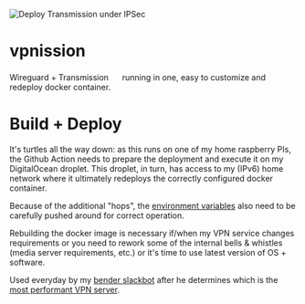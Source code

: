 ![Deploy Transmission under IPSec](https://github.com/ackersonde/vpnission/workflows/Deploy%20Transmission%20under%20IPSec/badge.svg)

# vpnission
Wireguard + Transmission <img src="https://upload.wikimedia.org/wikipedia/commons/thumb/4/46/Transmission_Icon.svg/64px-Transmission_Icon.svg.png" width="16"> running in one, easy to customize and redeploy docker container.

# Build + Deploy
It's turtles all the way down: as this runs on one of my home raspberry PIs, the Github Action needs to prepare the deployment and execute it on my DigitalOcean droplet. This droplet, in turn, has access to my (IPv6) home network where it ultimately redeploys the correctly configured docker container.

Because of the additional "hops", the [environment variables](https://github.com/ackersonde/vpnission/blob/main/.github/workflows/build.yml#L47) also need to be carefully pushed around for correct operation.

Rebuilding the docker image is necessary if/when my VPN service changes requirements or you need to rework some of the internal bells & whistles (media server requirements, etc.) or it's time to use latest version of OS + software.

Used everyday by my [bender slackbot](https://github.com/ackersonde/bender-slackbot/) after he determines which is the [most performant VPN server](https://github.com/ackersonde/bender-slackbot/blob/master/commands/vpntunnel.go#L159).
